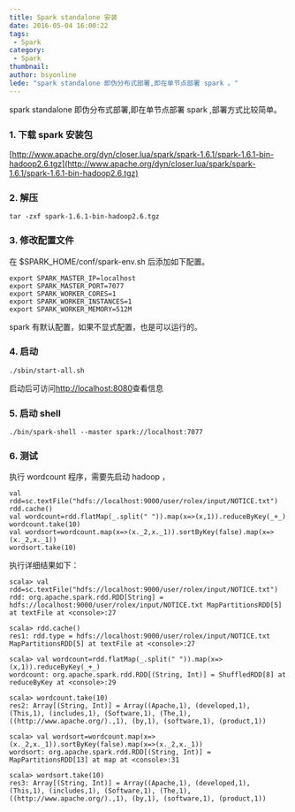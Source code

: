 ```yaml
---
title: Spark standalone 安装
date: 2016-05-04 16:00:22
tags:
 - Spark
category: 
 - Spark
thumbnail: 
author: bsyonline
lede: "spark standalone 即伪分布式部署,即在单节点部署 spark 。"
---
```


spark standalone 即伪分布式部署,即在单节点部署 spark ,部署方式比较简单。

### 1. 下载 spark 安装包

[http://www.apache.org/dyn/closer.lua/spark/spark-1.6.1/spark-1.6.1-bin-hadoop2.6.tgz](http://www.apache.org/dyn/closer.lua/spark/spark-1.6.1/spark-1.6.1-bin-hadoop2.6.tgz)

### 2. 解压
```
tar -zxf spark-1.6.1-bin-hadoop2.6.tgz
```

### 3. 修改配置文件

在 $SPARK_HOME/conf/spark-env.sh 后添加如下配置。

```
export SPARK_MASTER_IP=localhost
export SPARK_MASTER_PORT=7077
export SPARK_WORKER_CORES=1
export SPARK_WORKER_INSTANCES=1
export SPARK_WORKER_MEMORY=512M
```

spark 有默认配置，如果不显式配置，也是可以运行的。

### 4. 启动
```
./sbin/start-all.sh
```

启动后可访问[http://localhost:8080](http://localhost:8080)查看信息


### 5. 启动 shell

```
./bin/spark-shell --master spark://localhost:7077
```
### 6. 测试

执行 wordcount 程序，需要先启动 hadoop ，
```
val rdd=sc.textFile("hdfs://localhost:9000/user/rolex/input/NOTICE.txt")
rdd.cache()
val wordcount=rdd.flatMap(_.split(" ")).map(x=>(x,1)).reduceByKey(_+_)
wordcount.take(10)
val wordsort=wordcount.map(x=>(x._2,x._1)).sortByKey(false).map(x=>(x._2,x._1))
wordsort.take(10)
```

执行详细结果如下：
```
scala> val rdd=sc.textFile("hdfs://localhost:9000/user/rolex/input/NOTICE.txt")
rdd: org.apache.spark.rdd.RDD[String] = hdfs://localhost:9000/user/rolex/input/NOTICE.txt MapPartitionsRDD[5] at textFile at <console>:27

scala> rdd.cache()
res1: rdd.type = hdfs://localhost:9000/user/rolex/input/NOTICE.txt MapPartitionsRDD[5] at textFile at <console>:27

scala> val wordcount=rdd.flatMap(_.split(" ")).map(x=>(x,1)).reduceByKey(_+_)
wordcount: org.apache.spark.rdd.RDD[(String, Int)] = ShuffledRDD[8] at reduceByKey at <console>:29

scala> wordcount.take(10)
res2: Array[(String, Int)] = Array((Apache,1), (developed,1), (This,1), (includes,1), (Software,1), (The,1), ((http://www.apache.org/).,1), (by,1), (software,1), (product,1))

scala> val wordsort=wordcount.map(x=>(x._2,x._1)).sortByKey(false).map(x=>(x._2,x._1))
wordsort: org.apache.spark.rdd.RDD[(String, Int)] = MapPartitionsRDD[13] at map at <console>:31

scala> wordsort.take(10)
res3: Array[(String, Int)] = Array((Apache,1), (developed,1), (This,1), (includes,1), (Software,1), (The,1), ((http://www.apache.org/).,1), (by,1), (software,1), (product,1))
```

